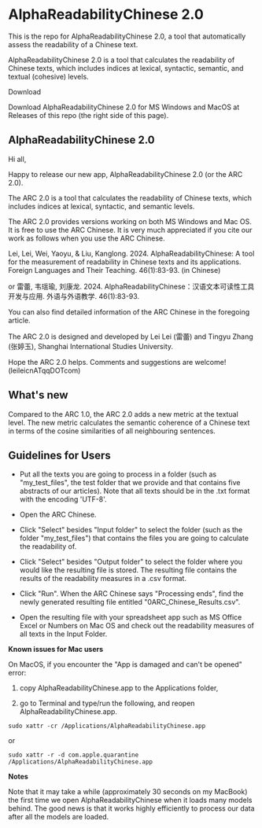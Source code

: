 # AlphaReadabilityChinese 2.0

This is the repo for AlphaReadabilityChinese 2.0, a tool that automatically assess the readability of a Chinese text.

AlphaReadabilityChinese 2.0 is a tool that calculates the readability of Chinese texts, which includes indices at lexical, syntactic, semantic, and textual (cohesive) levels.

Download

Download AlphaReadabilityChinese 2.0 for MS Windows and MacOS at Releases of this repo (the right side of this page). 


## AlphaReadabilityChinese 2.0

Hi all,

Happy to release our new app, AlphaReadabilityChinese 2.0 (or the ARC 2.0).

The ARC 2.0 is a tool that calculates the readability of Chinese texts, which includes indices at lexical, syntactic, and semantic levels.

The ARC 2.0 provides versions working on both MS Windows and Mac OS. It is free to use the ARC Chinese. It is very much appreciated if you cite our work as follows when you use the ARC Chinese.

Lei, Lei, Wei, Yaoyu, & Liu, Kanglong. 2024. AlphaReadabilityChinese: A tool for the measurement of readability in Chinese texts and its applications. Foreign Languages and Their Teaching. 46(1):83-93. (in Chinese)

or 雷蕾, 韦瑶瑜, 刘康龙. 2024. AlphaReadabilityChinese：汉语文本可读性工具开发与应用. 外语与外语教学. 46(1):83-93.

You can also find detailed information of the ARC Chinese in the foregoing article.

The ARC 2.0 is designed and developed by Lei Lei (雷蕾) and Tingyu Zhang (张婷玉), Shanghai International Studies University.

Hope the ARC 2.0 helps. Comments and suggestions are welcome! (leileicnATqqDOTcom)

## What's new

Compared to the ARC 1.0, the ARC 2.0 adds a new metric at the textual level. The new metric calculates the semantic coherence of a Chinese text in terms of the cosine similarities of all neighbouring sentences. 

## Guidelines for Users

- Put all the texts you are going to process in a folder (such as "my_test_files", the test folder that we provide and that contains five abstracts of our articles). Note that all texts should be in the .txt format with the encoding 'UTF-8'.

- Open the ARC Chinese.

- Click "Select" besides "Input folder" to select the folder (such as the folder "my_test_files") that contains the files you are going to calculate the readability of.

- Click "Select" besides "Output folder" to select the folder where you would like the resulting file is stored. The resulting file contains the results of the readability measures in a .csv format.

- Click "Run". When the ARC Chinese says "Processing ends", find the newly generated resulting file entitled "0ARC_Chinese_Results.csv".

- Open the resulting file with your spreadsheet app such as MS Office Excel or Numbers on Mac OS and check out the readability measures of all texts in the Input Folder.

**Known issues for Mac users**

On MacOS, if you encounter the "App is damaged and can't be opened" error: 

1) copy AlphaReadabilityChinese.app to the Applications folder,
  
2) go to Terminal and type/run the following, and reopen AlphaReadabilityChinese.app.

`sudo xattr -cr /Applications/AlphaReadabilityChinese.app`

or

`sudo xattr -r -d com.apple.quarantine /Applications/AlphaReadabilityChinese.app`

**Notes**

Note that it may take a while (approximately 30 seconds on my MacBook) the first time we open AlphaReadabilityChinese when it loads many models behind. The good news is that it works highly efficiently to process our data after all the models are loaded.
